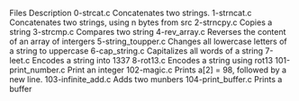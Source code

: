 Files	Description
0-strcat.c	Concatenates two strings.
1-strncat.c	Concatenates two strings, using n bytes from src
2-strncpy.c	Copies a string
3-strcmp.c	Compares two string
4-rev_array.c	Reverses the content of an array of intergers
5-string_toupper.c	Changes all lowercase letters of a string to uppercase
6-cap_string.c	Capitalizes all words of a string
7-leet.c	Encodes a string into 1337
8-rot13.c	Encodes a string using rot13
101-print_number.c	Print an integer
102-magic.c	Prints a[2] = 98, followed by a new line.
103-infinite_add.c	Adds two munbers
104-print_buffer.c	Prints a buffer
